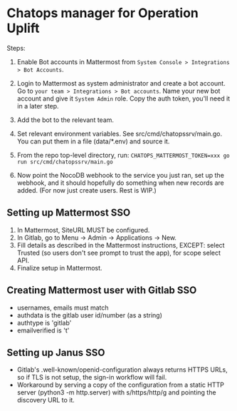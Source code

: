 # Chatops manager for Operation Uplift

Steps:

1. Enable Bot accounts in Mattermost from
   `System Console > Integrations > Bot Accounts`.

2. Login to Mattermost as system administrator and create a bot account.
   Go to `your team > Integrations > Bot accounts`. Name your new bot account
   and give it `System Admin` role. Copy the auth token, you'll need it in a
   later step.

3. Add the bot to the relevant team.

4. Set relevant environment variables. See src/cmd/chatopssrv/main.go.
   You can put them in a file (data/*.env) and source it.

5. From the repo top-level directory, run:
   `CHATOPS_MATTERMOST_TOKEN=xxx go run src/cmd/chatopssrv/main.go`

6. Now point the NocoDB webhook to the service you just ran, set up the webhook,
   and it should hopefully do something when new records are added. 
   (For now just create users. Rest is WIP.)


## Setting up Mattermost SSO

1. In Mattermost, SiteURL MUST be configured.
2. In Gitlab, go to Menu -> Admin -> Applications -> New.
3. Fill details as described in the Mattermost instructions, EXCEPT: select Trusted (so users don't see prompt to trust the app), for scope select API.
4. Finalize setup in Mattermost.

## Creating Mattermost user with Gitlab SSO

- usernames, emails must match
- authdata is the gitlab user id/number (as a string)
- authtype is 'gitlab'
- emailverified is 't' 

## Setting up Janus SSO

- Gitlab's .well-known/openid-configuration always returns HTTPS URLs, so if TLS is not setup, the sign-in workflow will fail.
- Workaround by serving a copy of the configuration from a static HTTP server (python3 -m http.server) with s/https/http/g and pointing the discovery URL to it.
